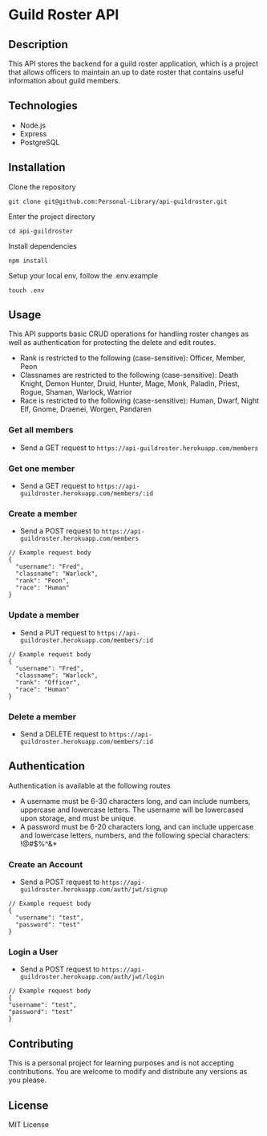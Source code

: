 # Guild Roster API

## Description

This API stores the backend for a guild roster application, which is a project that allows officers to maintain an up to date roster that contains useful information about guild members.

## Technologies

- Node.js
- Express
- PostgreSQL

## Installation

Clone the repository

`git clone git@github.com:Personal-Library/api-guildroster.git`

Enter the project directory

`cd api-guildroster`

Install dependencies

`npm install`

Setup your local env, follow the .env.example

`touch .env`

## Usage

This API supports basic CRUD operations for handling roster changes as well as authentication
for protecting the delete and edit routes.

- Rank is restricted to the following (case-sensitive): Officer, Member, Peon
- Classnames are restricted to the following (case-sensitive): Death Knight, Demon Hunter, Druid,
  Hunter, Mage, Monk, Paladin, Priest, Rogue, Shaman, Warlock, Warrior
- Race is restricted to the following (case-sensitive): Human, Dwarf, Night Elf, Gnome, Draenei,
  Worgen, Pandaren

### Get all members

- Send a GET request to `https://api-guildroster.herokuapp.com/members`

### Get one member

- Send a GET request to `https://api-guildroster.herokuapp.com/members/:id`

### Create a member

- Send a POST request to `https://api-guildroster.herokuapp.com/members`

```
// Example request body
{
  "username": "Fred",
  "classname": "Warlock",
  "rank": "Peon",
  "race": "Human"
}
```

### Update a member

- Send a PUT request to `https://api-guildroster.herokuapp.com/members/:id`

```
// Example request body
{
  "username": "Fred",
  "classname": "Warlock",
  "rank": "Officer",
  "race": "Human"
}
```

### Delete a member

- Send a DELETE request to `https://api-guildroster.herokuapp.com/members/:id`

## Authentication

Authentication is available at the following routes

- A username must be 6-30 characters long, and can include numbers, uppercase and lowercase letters.
  The username will be lowercased upon storage, and must be unique.
- A password must be 6-20 characters long, and can include uppercase and lowercase letters,
  numbers, and the following special characters: !@#$%^&\*

### Create an Account

- Send a POST request to `https://api-guildroster.herokuapp.com/auth/jwt/signup`

```
// Example request body
{
  "username": "test",
  "password": "test"
}
```

### Login a User

- Send a POST request to `https://api-guildroster.herokuapp.com/auth/jwt/login`

```
// Example request body
{
"username": "test",
"password": "test"
}

```

## Contributing

This is a personal project for learning purposes and is not accepting contributions. You are welcome to modify and distribute any versions as you please.

## License

MIT License

